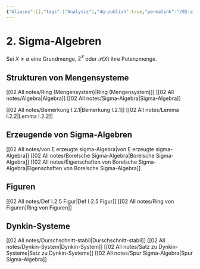 ```yaml
---
{"Aliases":[],"tags":["Analysis"],"dg-publish":true,"permalink":"/02-all-notes/2-sigma-algebren/","dgHomeLink":true,"dgPassFrontmatter":true}
---
```


# 2. Sigma-Algebren
Sei $X\neq\emptyset$ eine Grundmenge, $2^X$ oder $\mathcal P(X)$ ihre Potenzmenge. 

## Strukturen von Mengensysteme
[[02 All notes/Ring (Mengensystem)|Ring (Mengensystem)]]
[[02 All notes/Algebra|Algebra]]
[[02 All notes/Sigma-Algebra|Sigma-Algebra]]

[[02 All notes/Bemerkung I.2.1|Bemerkung I.2.1]]
[[02 All notes/Lemma I.2.2|Lemma I.2.2]]

## Erzeugende von Sigma-Algebren
[[02 All notes/von E erzeugte sigma-Algebra|von E erzeugte sigma-Algebra]]
[[02 All notes/Borelsche Sigma-Algebra|Borelsche Sigma-Algebra]]
[[02 All notes/Eigenschaften von Borelsche Sigma-Algebra|Eigenschaften von Borelsche Sigma-Algebra]]

## Figuren
[[02 All notes/Def I.2.5 Figur|Def I.2.5 Figur]]
[[02 All notes/Ring von Figuren|Ring von Figuren]]

## Dynkin-Systeme
[[02 All notes/Durschschnitt-stabil|Durschschnitt-stabil]]
[[02 All notes/Dynkin-System|Dynkin-System]]
[[02 All notes/Satz zu Dynkin-Systeme|Satz zu Dynkin-Systeme]]
[[02 All notes/Spur Sigma-Algebra|Spur Sigma-Algebra]]
